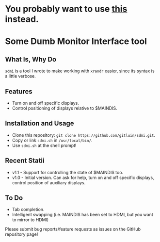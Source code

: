 # You probably want to use [this](https://github.com/phillipberndt/autorandr) instead.

Some Dumb Monitor Interface tool
=====
What Is, Why Do
-------
`sdmi` is a tool I wrote to make working with `xrandr` easier, since its syntax is a little verbose.

Features
-----
* Turn on and off specific displays.
* Control positioning of displays relative to $MAINDIS.

Installation and Usage
-----
* Clone this repository: `git clone https://github.com/gitluin/sdmi.git`.
* Copy or link `sdmi.sh` in `/usr/local/bin/`.
* Use `sdmi.sh` at the shell prompt!

Recent Statii
------
* v1.1 - Support for controlling the state of $MAINDIS too.
* v1.0 - Initial version. Can ask for help, turn on and off specific displays, control position of auxiliary displays.

To Do
----
 * Tab completion.
 * Intelligent swapping (i.e. MAINDIS has been set to HDMI, but you want to mirror to HDMI)

Please submit bug reports/feature requests as issues on the GitHub repository page!
